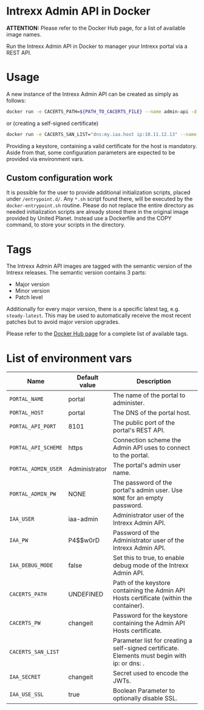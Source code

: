 # Intrexx Admin API in Docker

__ATTENTION:__ Please refer to the Docker Hub page, for a list of available image names.

Run the Intrexx Admin API in Docker to manager your Intrexx portal via a REST API.

# Usage
A new instance of the Intrexx Admin API can be created as simply as follows:

```bash
docker run -e CACERTS_PATH=${PATH_TO_CACERTS_FILE} --name admin-api -d -p 4242:4242 unitedplanet/intrexx-admin-api:steady-latest
```
or (creating a self-signed certificate)
```bash
docker run -e CACERTS_SAN_LIST="dns:my.iaa.host ip:10.11.12.13" --name admin-api -d -p 4242:4242 unitedplanet/intrexx-admin-api:steady-latest
```

Providing a keystore, containing a valid certificate for the host is mandatory. Aside from that, some configuration parameters are expected to be provided via environment vars.

## Custom configuration work
It is possible for the user to provide additional initialization scripts, placed under `/entrypoint.d/`. Any `*.sh` script found there, will be executed by the `docker-entrypoint.sh` routine. Please do not replace the entire directory as needed initialization scripts are already stored there in the original image provided by United Planet. Instead use a Dockerfile and the COPY command, to store your scripts in the directory.

# Tags

The Intrexx Admin API images are tagged with the semantic version of the Intrexx releases. The semantic version contains 3 parts:

- Major version
- Minor version
- Patch level

Additionally for every major version, there is a specific latest tag, e.g. `steady-latest`. This may be used to automatically receive the most recent patches but to avoid major version upgrades.

Please refer to the [Docker Hub page](https://hub.docker.com/r/unitedplanet/intrexx-admin-api) for a complete list of available tags.

# List of environment vars
Name | Default value | Description
--- | --- | ---
`PORTAL_NAME` | portal | The name of the portal to administer.
`PORTAL_HOST` | portal | The DNS of the portal host.
`PORTAL_API_PORT` | 8101 | The public port of the portal's REST API.
`PORTAL_API_SCHEME` | https | Connection scheme the Admin API uses to connect to the portal.
`PORTAL_ADMIN_USER` | Administrator | The portal's admin user name.
`PORTAL_ADMIN_PW` | NONE | The password of the portal's admin user. Use `NONE` for an empty password.
`IAA_USER` | iaa-admin | Administrator user of the Intrexx Admin API.
`IAA_PW` | P4$$w0rD | Password of the Administrator user of the Intrexx Admin API.
`IAA_DEBUG_MODE` | false | Set this to true, to enable debug mode of the Intrexx Admin API.
`CACERTS_PATH` | UNDEFINED | Path of the keystore containing the Admin API Hosts certificate (within the container).
`CACERTS_PW` | changeit | Password for the keystore containing the Admin API Hosts certificate.
`CACERTS_SAN_LIST` |  | Parameter list for creating a self-signed certificate. Elements must begin with ip: or dns: .
`IAA_SECRET` | changeit | Secret used to encode the JWTs.
`IAA_USE_SSL` | true | Boolean Parameter to optionally disable SSL.
